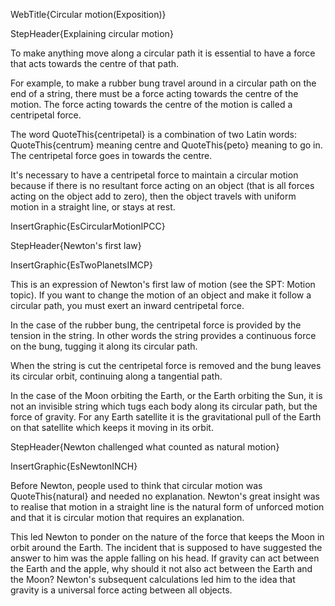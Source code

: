 WebTitle{Circular motion(Exposition)}

StepHeader{Explaining circular motion}

To make anything move along a circular path it is essential to have a force that acts towards the centre of that path.

For example, to make a rubber bung travel around in a circular path on the end of a string, there must be a force acting towards the centre of the motion. The force acting towards the centre of the motion is called a centripetal force.

The word QuoteThis{centripetal} is a combination of two Latin words: QuoteThis{centrum} meaning centre and QuoteThis{peto} meaning to go in. The centripetal force goes in towards the centre.

It's necessary to have a centripetal force to maintain a circular motion because if there is no resultant force acting on an object (that is all forces acting on the object add to zero), then the object travels with uniform motion in a straight line, or stays at rest.

InsertGraphic{EsCircularMotionIPCC}

StepHeader{Newton's first law}

InsertGraphic{EsTwoPlanetsIMCP}

This is an expression of Newton's first law of motion (see the SPT: Motion topic). If you want to change the motion of an object and make it follow a circular path, you must exert an inward centripetal force.

In the case of the rubber bung, the centripetal force is provided by the tension in the string. In other words the string provides a continuous force on the bung, tugging it along its circular path.

When the string is cut the centripetal force is removed and the bung leaves its circular orbit, continuing along a tangential path.

In the case of the Moon orbiting the Earth, or the Earth orbiting the Sun, it is not an invisible string which tugs each body along its circular path, but the force of gravity. For any Earth satellite it is the gravitational pull of the Earth on that satellite which keeps it moving in its orbit.

StepHeader{Newton challenged what counted as natural motion}

InsertGraphic{EsNewtonINCH}

Before Newton, people used to think that circular motion was QuoteThis{natural} and needed no explanation. Newton's great insight was to realise that motion in a straight line is the natural form of unforced motion and that it is circular motion that requires an explanation.

This led Newton to ponder on the nature of the force that keeps the Moon in orbit around the Earth. The incident that is supposed to have suggested the answer to him was the apple falling on his head. If gravity can act between the Earth and the apple, why should it not also act between the Earth and the Moon? Newton's subsequent calculations led him to the idea that gravity is a universal force acting between all objects.
